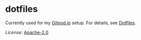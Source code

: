 # dotfiles

Currently used for my [Gitpod.io][] setup. For details, see [Dotfiles][].

_License_: [Apache-2.0][]

[Apache-2.0]: https://opensource.org/licenses/Apache-2.0
[Dotfiles]: https://www.gitpod.io/docs/config-dotfiles
[Gitpod.io]: https://www.gitpod.io
